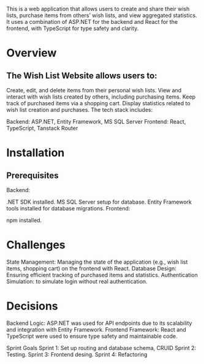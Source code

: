 This is a web application that allows users to create and share their wish lists, purchase items from others’ wish lists, and view aggregated statistics. It uses a combination of ASP.NET for the backend and React for the frontend, with TypeScript for type safety and clarity.

# Overview
## The Wish List Website allows users to:

Create, edit, and delete items from their personal wish lists.
View and interact with wish lists created by others, including purchasing items.
Keep track of purchased items via a shopping cart.
Display statistics related to wish list creation and purchases.
The tech stack includes:

Backend: ASP.NET, Entity Framework, MS SQL Server
Frontend: React, TypeScript, Tanstack Router

# Installation
## Prerequisites
Backend:

.NET SDK installed.
MS SQL Server setup for database.
Entity Framework tools installed for database migrations.
Frontend:

npm installed.

# Challenges
State Management: Managing the state of the application (e.g., wish list items, shopping cart) on the frontend with React.
Database Design: Ensuring efficient tracking of purchased items and statistics.
Authentication Simulation: to simulate login without real authentication.
# Decisions
Backend Logic: ASP.NET was used for API endpoints due to its scalability and integration with Entity Framework.
Frontend Framework: React and TypeScript were used to ensure type safety and maintainable code.


Sprint Goals
Sprint 1: Set up routing and database schema, CRUID
Sprint 2: Testing.
Sprint 3: Frontend desing.
Sprint 4: Refactoring
